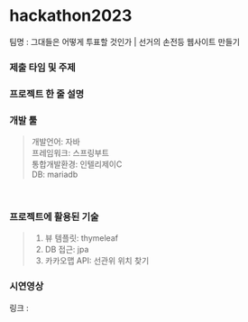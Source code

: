 # hackathon2023
팀명 : 그대들은 어떻게 투표할 것인가 | 선거의 손전등 웹사이트 만들기

### 제출 타임 및 주제


### 프로젝트 한 줄 설명


### 개발 툴
> 개발언어: 자바<br/>
> 프레임워크: 스프링부트<br/>
> 통합개발환경: 인텔리제이C<br/>
> DB: mariadb<br/>
<br/>

### 프로젝트에 활용된 기술
> 1. 뷰 템플릿: thymeleaf<br/>
> 2. DB 접근: jpa<br/>
> 3. 카카오맵 API: 선관위 위치 찾기

### 시연영상
링크 : 
